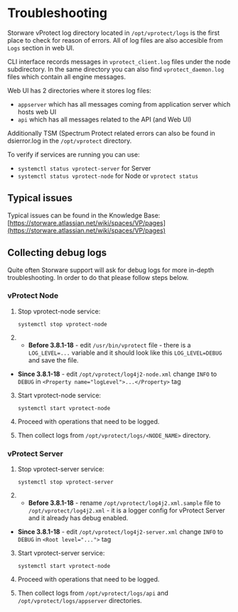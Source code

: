 # Troubleshooting

Storware vProtect log directory located in `/opt/vprotect/logs` is the first place to check for reason of errors. All of log files are also accesible from `Logs` section in web UI.

CLI interface records messages in `vprotect_client.log` files under the node subdirectory. In the same directory you can also find `vprotect_daemon.log` files which contain all engine messages.

Web UI has 2 directories where it stores log files:

* `appserver` which has all messages coming from application server which hosts web UI
* `api` which has all messages related to the API \(and Web UI\)

Additionally TSM \(Spectrum Protect related errors can also be found in dsierror.log in the `/opt/vprotect` directory.

To verify if services are running you can use:

* `systemctl status vprotect-server` for Server
* `systemctl status vprotect-node` for Node or `vprotect status`

## Typical issues

Typical issues can be found in the Knowledge Base: [https://storware.atlassian.net/wiki/spaces/VP/pages](https://storware.atlassian.net/wiki/spaces/VP/pages)

## Collecting debug logs

Quite often Storware support will ask for debug logs for more in-depth troubleshooting. In order to do that please follow steps below.

### vProtect Node

1. Stop vprotect-node service:

   `systemctl stop vprotect-node`

2.  * **Before 3.8.1-18** - edit `/usr/bin/vprotect` file - there is a `LOG_LEVEL=...` variable and it should look like this `LOG_LEVEL=DEBUG` and save the file.
   * **Since 3.8.1-18** - edit `/opt/vprotect/log4j2-node.xml` change `INFO` to `DEBUG` in `<Property name="logLevel">...</Property>`  tag
3. Start vprotect-node service:

   `systemctl start vprotect-node`

4. Proceed with operations that need to be logged.
5. Then collect logs from `/opt/vprotect/logs/<NODE_NAME>` directory.

### **vProtect Server**

1. Stop vprotect-server service:

   `systemctl stop vprotect-server`

2.  * **Before 3.8.1-18** - rename `/opt/vprotect/log4j2.xml.sample` file to `/opt/vprotect/log4j2.xml`  - it is a logger config for vProtect Server and it already has debug enabled.
   * **Since 3.8.1-18** - edit `/opt/vprotect/log4j2-server.xml` change `INFO` to `DEBUG` in `<Root level="...">` tag
3. Start vprotect-server service:

   `systemctl start vprotect-node`

4. Proceed with operations that need to be logged.
5. Then collect logs from `/opt/vprotect/logs/api` and `/opt/vprotect/logs/appserver` directories.

